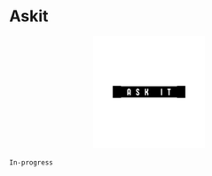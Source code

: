 # Askit
<p align="center">
<img width="40%" height="auto" src="/Askit Logo/AskIt.png" height="50px"/>
</p>

`In-progress`
